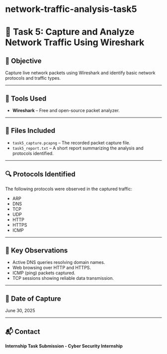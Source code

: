 # network-traffic-analysis-task5
# 📡 Task 5: Capture and Analyze Network Traffic Using Wireshark

## 📌 Objective
Capture live network packets using Wireshark and identify basic network protocols and traffic types.

---

## 🧰 Tools Used
- **Wireshark** – Free and open-source packet analyzer.

---

## 📁 Files Included
- `task5_capture.pcapng` – The recorded packet capture file.
- `task5_report.txt` – A short report summarizing the analysis and protocols identified.

---

## 🔍 Protocols Identified
The following protocols were observed in the captured traffic:
- ARP
- DNS
- TCP
- UDP
- HTTP
- HTTPS
- ICMP

---

## 📌 Key Observations
- Active DNS queries resolving domain names.
- Web browsing over HTTP and HTTPS.
- ICMP (ping) packets captured.
- TCP sessions showing reliable data transmission.

---

## 📆 Date of Capture
June 30, 2025

---

## 📬 Contact
**Internship Task Submission - Cyber Security Internship**
